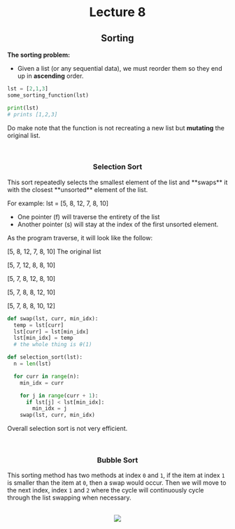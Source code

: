 <div align = "center" >

# Lecture 8
## Sorting
  
</div>

**The sorting problem:**
- Given a list (or any sequential data), we must reorder them so they end up in **ascending** order.

```python
lst = [2,1,3]
some_sorting_function(lst)

print(lst)
# prints [1,2,3]
```
Do make note that the function is not recreating a new list but **mutating** the original list. 

</br> 

<div align = "center">
  
### Selection Sort

</div>
This sort repeatedly selects the smallest element of the list and **swaps** it with the closest **unsorted** element of the list. 

For example:
lst = \[5, 8, 12, 7, 8, 10]

- One pointer (f) will traverse the entirety of the list
- Another pointer (s) will stay at the index of the first unsorted element.

As the program traverse, it will look like the follow:

\[5, 8, 12, 7, 8, 10] The original list

\[5, 7, 12, 8, 8, 10]

\[5, 7, 8, 12, 8, 10]

\[5, 7, 8, 8, 12, 10]

\[5, 7, 8, 8, 10, 12]

```python
def swap(lst, curr, min_idx):
  temp = lst[curr]
  lst[curr] = lst[min_idx]
  lst[min_idx] = temp
  # the whole thing is θ(1)

def selection_sort(lst):
  n = len(lst)

  for curr in range(n):
    min_idx = curr

    for j in range(curr + 1):
      if lst[j] < lst[min_idx]:
        min_idx = j
    swap(lst, curr, min_idx)
```
Overall selection sort is not very efficient. 

</br>

<div align = "center">
  
### Bubble Sort

</div>

This sorting method has two methods at index `0` and `1`, if the item at index `1` is smaller than the item at `0`, then a swap would occur. Then we will move to the next index, index `1` and `2` where the cycle will continuously cycle through the list swapping when necessary. 

</br>

<div align = "center">
  <img src="https://miro.medium.com/v2/resize:fit:1000/0*nh6F_qERbgD3xmV-.gif"/>
</div>


